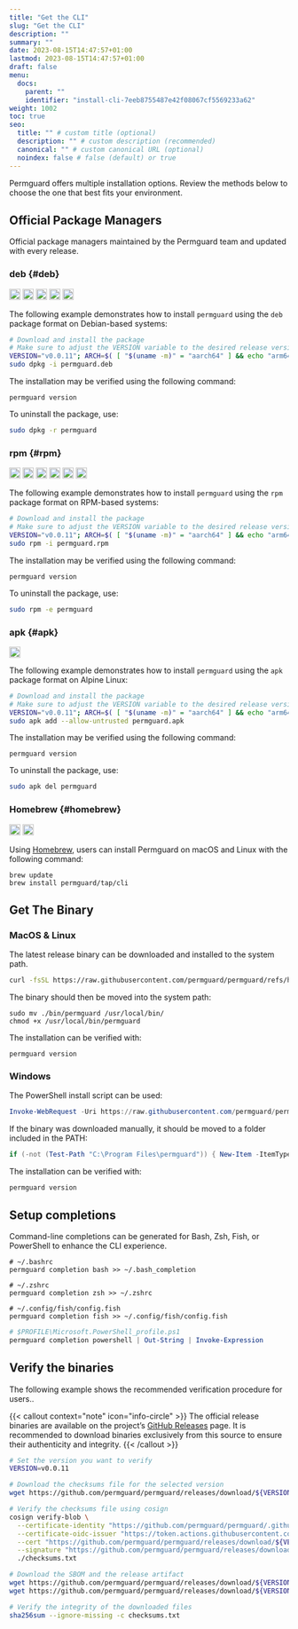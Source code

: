 ```yaml
---
title: "Get the CLI"
slug: "Get the CLI"
description: ""
summary: ""
date: 2023-08-15T14:47:57+01:00
lastmod: 2023-08-15T14:47:57+01:00
draft: false
menu:
  docs:
    parent: ""
    identifier: "install-cli-7eeb8755487e42f08067cf5569233a62"
weight: 1002
toc: true
seo:
  title: "" # custom title (optional)
  description: "" # custom description (recommended)
  canonical: "" # custom canonical URL (optional)
  noindex: false # false (default) or true
---
```


Permguard offers multiple installation options. Review the methods below to choose the one that best fits your environment.

## Official Package Managers

Official package managers maintained by the Permguard team and updated with every release.

### deb {#deb}

<img alt="Ubuntu" src="https://img.shields.io/badge/Ubuntu-E95420?logo=ubuntu&logoColor=white" height="20"> <img alt="Debian" src="https://img.shields.io/badge/Debian-A81D33?logo=debian&logoColor=white" height="20"> <img alt="Linux Mint" src="https://img.shields.io/badge/Linux_Mint-87CF3E?logo=linuxmint&logoColor=fff" height="20"> <img alt="Pop!_OS" src="https://img.shields.io/badge/Pop!_OS-48B9C7?logo=popos&logoColor=fff" height="20"> <img alt="Elementary OS" src="https://img.shields.io/badge/Elementary_OS-64BAFF?logo=elementary&logoColor=fff" height="20">

The following example demonstrates how to install `permguard` using the `deb` package format on Debian-based systems:

```bash
# Download and install the package
# Make sure to adjust the VERSION variable to the desired release version
VERSION="v0.0.11"; ARCH=$( [ "$(uname -m)" = "aarch64" ] && echo "arm64" || echo "x86_64" ); curl -fsSL -o permguard.deb "https://github.com/permguard/permguard/releases/download/${VERSION}/permguard_cli_Linux_${ARCH}.deb"
sudo dpkg -i permguard.deb
```

The installation may be verified using the following command:

```shell [bash]
permguard version
```

To uninstall the package, use:

```bash
sudo dpkg -r permguard
```

### rpm {#rpm}

<img alt="Fedora" src="https://img.shields.io/badge/Fedora-51A2DA?logo=fedora&logoColor=fff" height="20"> <img alt="CentOS" src="https://img.shields.io/badge/CentOS-002260?logo=centos&logoColor=F0F0F0" height="20"> <img alt="Red Hat Enterprise Linux" src="https://img.shields.io/badge/Red_Hat-EE0000?logo=redhat&logoColor=white" height="20"> <img alt="Rocky Linux" src="https://img.shields.io/badge/Rocky_Linux-10B981?logo=rockylinux&logoColor=fff" height="20"> <img alt="AlmaLinux" src="https://img.shields.io/badge/AlmaLinux-0F4C81?logo=almalinux&logoColor=fff" height="20"> <img alt="openSUSE" src="https://img.shields.io/badge/openSUSE-73BA25?logo=opensuse&logoColor=fff" height="20">

The following example demonstrates how to install `permguard` using the `rpm` package format on RPM-based systems:

```bash
# Download and install the package
# Make sure to adjust the VERSION variable to the desired release version
VERSION="v0.0.11"; ARCH=$( [ "$(uname -m)" = "aarch64" ] && echo "arm64" || echo "x86_64" ); curl -fsSL -o permguard.rpm "https://github.com/permguard/permguard/releases/download/${VERSION}/permguard_cli_Linux_${ARCH}.rpm"
sudo rpm -i permguard.rpm
```

The installation may be verified using the following command:

```shell [bash]
permguard version
```

To uninstall the package, use:

```bash
sudo rpm -e permguard
```

### apk {#apk}

<img alt="Alpine Linux" src="https://img.shields.io/badge/Alpine_Linux-0D597F?logo=alpinelinux&logoColor=white" height="20">

The following example demonstrates how to install `permguard` using the `apk` package format on Alpine Linux:

```bash
# Download and install the package
# Make sure to adjust the VERSION variable to the desired release version
VERSION="v0.0.11"; ARCH=$( [ "$(uname -m)" = "aarch64" ] && echo "arm64" || echo "x86_64" ); curl -fsSL -o permguard.apk "https://github.com/permguard/permguard/releases/download/${VERSION}/permguard_cli_Linux_${ARCH}.apk"
sudo apk add --allow-untrusted permguard.apk
```

The installation may be verified using the following command:

```shell [bash]
permguard version
```

To uninstall the package, use:

```bash
sudo apk del permguard
```

### Homebrew {#homebrew}

<img alt="macOS" src="https://img.shields.io/badge/MacOS-000000?logo=apple&logoColor=F0F0F0" height="20"> <img alt="Linux" src="https://img.shields.io/badge/Linux-FCC624?logo=linux&logoColor=black" height="20">

Using [Homebrew](https://brew.sh/), users can install Permguard on macOS and Linux with the following command:

```shell [bash]
brew update
brew install permguard/tap/cli
```

## Get The Binary

### MacOS & Linux

The latest release binary can be downloaded and installed to the system path.

```bash
curl -fsSL https://raw.githubusercontent.com/permguard/permguard/refs/heads/main/install.sh | sh -s
```

The binary should then be moved into the system path:

```shell [bash]
sudo mv ./bin/permguard /usr/local/bin/
chmod +x /usr/local/bin/permguard
```

The installation can be verified with:

```shell [bash]
permguard version
```

### Windows

The PowerShell install script can be used:

```powershell [powershell]
Invoke-WebRequest -Uri https://raw.githubusercontent.com/permguard/permguard/refs/heads/main/install.ps1 -UseBasicParsing | Invoke-Expression
```

If the binary was downloaded manually, it should be moved to a folder included in the PATH:

```powershell [powershell]
if (-not (Test-Path "C:\Program Files\permguard")) { New-Item -ItemType Directory -Path "C:\Program Files\permguard" | Out-Null }; Move-Item .\bin\permguard.exe "C:\Program Files\permguard\permguard.exe" -Force; if ($env:PATH -notlike "*C:\Program Files\permguard*") { setx PATH "$($env:PATH);C:\Program Files\permguard" }
```

The installation can be verified with:

```shell [bash]
permguard version
```

## Setup completions

Command-line completions can be generated for Bash, Zsh, Fish, or PowerShell to enhance the CLI experience.

```shell [bash]
# ~/.bashrc
permguard completion bash >> ~/.bash_completion
```

```shell [zsh]
# ~/.zshrc
permguard completion zsh >> ~/.zshrc
```

```shell [fish]
# ~/.config/fish/config.fish
permguard completion fish >> ~/.config/fish/config.fish
```

```powershell [powershell]
# $PROFILE\Microsoft.PowerShell_profile.ps1
permguard completion powershell | Out-String | Invoke-Expression
```

## Verify the binaries

The following example shows the recommended verification procedure for users..

{{< callout context="note" icon="info-circle" >}}
The official release binaries are available on the project’s [GitHub Releases](https://github.com/permguard/permguard/releases) page.
It is recommended to download binaries exclusively from this source to ensure their authenticity and integrity.
{{< /callout >}}

```bash
# Set the version you want to verify
VERSION=v0.0.11

# Download the checksums file for the selected version
wget https://github.com/permguard/permguard/releases/download/${VERSION}/checksums.txt

# Verify the checksums file using cosign
cosign verify-blob \
  --certificate-identity "https://github.com/permguard/permguard/.github/workflows/release.yml@refs/tags/${VERSION}" \
  --certificate-oidc-issuer "https://token.actions.githubusercontent.com" \
  --cert "https://github.com/permguard/permguard/releases/download/${VERSION}/checksums.txt.pem" \
  --signature "https://github.com/permguard/permguard/releases/download/${VERSION}/checksums.txt.sig" \
  ./checksums.txt

# Download the SBOM and the release artifact
wget https://github.com/permguard/permguard/releases/download/${VERSION}/permguard_cli_Linux_x86_64.tar.gz.sbom.json
wget https://github.com/permguard/permguard/releases/download/${VERSION}/permguard_cli_Linux_x86_64.tar.gz

# Verify the integrity of the downloaded files
sha256sum --ignore-missing -c checksums.txt
```
